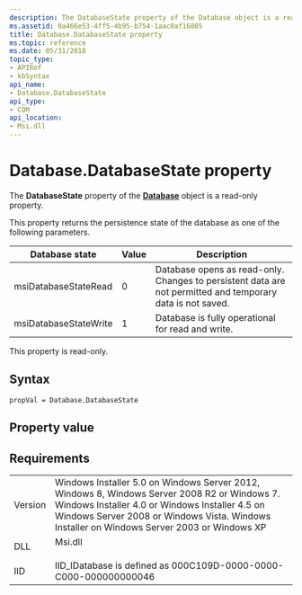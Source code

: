 ```yaml
---
description: The DatabaseState property of the Database object is a read-only property.
ms.assetid: 0a466e53-4ff5-4b95-b754-1aac0af16805
title: Database.DatabaseState property
ms.topic: reference
ms.date: 05/31/2018
topic_type: 
- APIRef
- kbSyntax
api_name: 
- Database.DatabaseState
api_type: 
- COM
api_location: 
- Msi.dll
---
```


# Database.DatabaseState property

The **DatabaseState** property of the [**Database**](database-object.md) object is a read-only property.

This property returns the persistence state of the database as one of the following parameters.



| Database state        | Value | Description                                                                                                |
|-----------------------|-------|------------------------------------------------------------------------------------------------------------|
| msiDatabaseStateRead  | 0     | Database opens as read-only. Changes to persistent data are not permitted and temporary data is not saved. |
| msiDatabaseStateWrite | 1     | Database is fully operational for read and write.                                                          |



 

This property is read-only.

## Syntax


```JScript
propVal = Database.DatabaseState
```



## Property value

## Requirements



|                    |                                                                                                                                                                                                                                                         |
|--------------------|---------------------------------------------------------------------------------------------------------------------------------------------------------------------------------------------------------------------------------------------------------|
| Version<br/> | Windows Installer 5.0 on Windows Server 2012, Windows 8, Windows Server 2008 R2 or Windows 7. Windows Installer 4.0 or Windows Installer 4.5 on Windows Server 2008 or Windows Vista. Windows Installer on Windows Server 2003 or Windows XP<br/> |
| DLL<br/>     | <dl> <dt>Msi.dll</dt> </dl>                                                                                                                                                                      |
| IID<br/>     | IID\_IDatabase is defined as 000C109D-0000-0000-C000-000000000046<br/>                                                                                                                                                                            |



 

 




